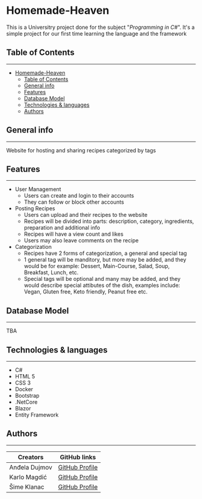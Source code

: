 # Homemade-Heaven

This is a Universitry project done for the subject "_Programming in C#_". It's a simple project for our first time learning the language and the framework

## Table of Contents
---
- [Homemade-Heaven](#homemade-heaven)
  - [Table of Contents](#table-of-contents)
  - [General info](#general-info)
  - [Features](#features)
  - [Database Model](#database-model)
  - [Technologies \& languages](#technologies--languages)
  - [Authors](#authors)

## General info
---
<p>Website for hosting and sharing recipes categorized by tags</p>

## Features

---

* User Management 
  * Users can create and login to their accounts 
  * They can follow or block other accounts
* Posting Recipes
  * Users can upload and their recipes to the website
  * Recipes will be divided into parts: description, category, ingredients, preparation and additional info
  * Recipes will have a view count and likes
  * Users may also leave comments on the recipe
* Categorization
  * Recipes have 2 forms of categorization, a general and special tag
  * 1 general tag will be manditory, but more may be added, and they would be for example: Dessert, Main-Course, Salad, Soup, Breakfast, Lunch, etc.
  * Special tags will be optional and many may be added, and they would describe special attibutes of the dish, examples include: Vegan, Gluten free, Keto friendly, Peanut free etc.

## Database Model
---
TBA

## Technologies & languages

---

* C#
* HTML 5
* CSS 3
* Docker
* Bootstrap
* .NetCore
* Blazor
* Entity Framework

## Authors

---

| Creators  | GitHub links|
| ------------- | ------------- |
| Anđela Dujmov | [GitHub Profile](https://github.com/AndelaDujmov)  |
| Karlo Magdić | [GitHub Profile](https://github.com/KarloMagdic)  |
| Šime Klanac | [GitHub Profile](https://github.com/Smk00)  |
